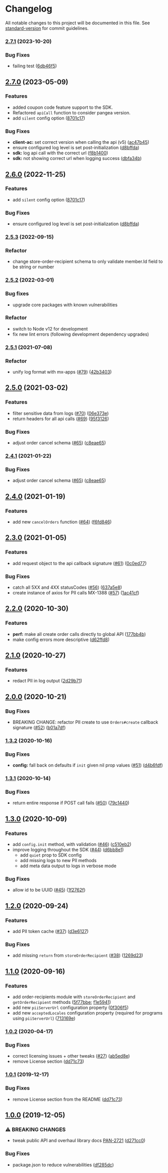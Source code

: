 # Changelog

All notable changes to this project will be documented in this file. See [standard-version](https://github.com/conventional-changelog/standard-version) for commit guidelines.

### [2.7.1](https://github.com/rewardops/rewardops-sdk-node/compare/v2.7.0...v2.7.1) (2023-10-20)

### Bug Fixes

- failing test ([6db46f5](https://github.com/rewardops/rewardops-sdk-node/commit/6db46f5378f82a98eb896377c78a60ae7d97b1b3))

## [2.7.0](https://github.com/rewardops/rewardops-sdk-node/compare/v2.5.3...v2.7.0) (2023-05-09)

### Features

- added coupon code feature support to the SDK.
- Refactored `apiCall` function to consider pangea version.
- add `silent` config option ([8701c17](https://github.com/rewardops/rewardops-sdk-node/commit/8701c17488f326ecfab8df758d71c810cc30f8be))

### Bug Fixes

- **client-ac:** set correct version when calling the api (v5) ([ac47b45](https://github.com/rewardops/rewardops-sdk-node/commit/ac47b45f67b3a4d56bd27c14fb715656c894076f))
- ensure configured log level is set post-initialization ([d8bffda](https://github.com/rewardops/rewardops-sdk-node/commit/d8bffda26d1a216d073bfd22370b44747041b1a3))
- **sdk:** log api call with the correct url ([f8b1400](https://github.com/rewardops/rewardops-sdk-node/commit/f8b140071675c2e68c836147c4c3c4b4304f857b))
- **sdk:** not showing correct url when logging success ([dbfa34b](https://github.com/rewardops/rewardops-sdk-node/commit/dbfa34ba3652e2d1e2765d4458501763102c537c))

## [2.6.0](https://github.com/rewardops/rewardops-sdk-node/compare/v2.5.3...v2.6.0) (2022-11-25)

### Features

- add `silent` config option ([8701c17](https://github.com/rewardops/rewardops-sdk-node/commit/8701c17488f326ecfab8df758d71c810cc30f8be))

### Bug Fixes

- ensure configured log level is set post-initialization ([d8bffda](https://github.com/rewardops/rewardops-sdk-node/commit/d8bffda26d1a216d073bfd22370b44747041b1a3))

### [2.5.3](https://github.com/rewardops/rewardops-sdk-node/compare/v2.5.1...v2.5.3) (2022-09-15)

### Refactor

- change store-order-recipient schema to only validate member.Id field to be string or number

### [2.5.2](https://github.com/rewardops/rewardops-sdk-node/compare/v2.5.1...v2.5.2) (2022-03-01)

### Bug fixes

- upgrade core packages with known vulnerabilities

### Refactor

- switch to Node v12 for development
- fix new lint errors (following development dependency upgrades)

### [2.5.1](https://github.com/rewardops/rewardops-sdk-node/compare/v2.5.0...v2.5.1) (2021-07-08)

### Refactor

- unify log format with mx-apps ([#79](https://github.com/rewardops/rewardops-sdk-node/issues/79)) ([42b3403](https://github.com/rewardops/rewardops-sdk-node/commit/179754b8360d0dcf1932d6ec0c6223454135c5c9))

## [2.5.0](https://github.com/rewardops/rewardops-sdk-node/compare/v2.4.0...v2.5.0) (2021-03-02)

### Features

- filter sensitive data from logs ([#70](https://github.com/rewardops/rewardops-sdk-node/issues/70)) ([06e373e](https://github.com/rewardops/rewardops-sdk-node/commit/06e373eda51b2fa53c669f485786917fff8e8f19))
- return headers for all api calls ([#69](https://github.com/rewardops/rewardops-sdk-node/issues/69)) ([95f3126](https://github.com/rewardops/rewardops-sdk-node/commit/95f3126e43e15ad5ee107510243d64e7d8b19c65))

### Bug Fixes

- adjust order cancel schema ([#65](https://github.com/rewardops/rewardops-sdk-node/issues/65)) ([c8eae65](https://github.com/rewardops/rewardops-sdk-node/commit/c8eae65739cf37467f1c59dddd741ebe9f76116a))

### [2.4.1](https://github.com/rewardops/rewardops-sdk-node/compare/v2.4.0...v2.4.1) (2021-01-22)

### Bug Fixes

- adjust order cancel schema ([#65](https://github.com/rewardops/rewardops-sdk-node/issues/65)) ([c8eae65](https://github.com/rewardops/rewardops-sdk-node/commit/c8eae65739cf37467f1c59dddd741ebe9f76116a))

## [2.4.0](https://github.com/rewardops/rewardops-sdk-node/compare/v2.3.0...v2.4.0) (2021-01-19)

### Features

- add new `cancelOrders` function ([#64](https://github.com/rewardops/rewardops-sdk-node/issues/64)) ([f6fd846](https://github.com/rewardops/rewardops-sdk-node/commit/f6fd8465f8ead2b8969cd6cf58630a1c74e50e78))

## [2.3.0](https://github.com/rewardops/rewardops-sdk-node/compare/v2.2.0...v2.3.0) (2021-01-05)

### Features

- add request object to the api callback signature ([#61](https://github.com/rewardops/rewardops-sdk-node/issues/61)) ([0c0ed77](https://github.com/rewardops/rewardops-sdk-node/commit/0c0ed77ffb6539a54cad1ac022b82e548ef45c94))

### Bug Fixes

- catch all 5XX and 4XX statusCodes ([#56](https://github.com/rewardops/rewardops-sdk-node/issues/56)) ([637a5e8](https://github.com/rewardops/rewardops-sdk-node/commit/637a5e841368e4b721e77567414cbd54eff9a732))
- create instance of axios for PII calls MX-1388 ([#57](https://github.com/rewardops/rewardops-sdk-node/issues/57)) ([1ac41cf](https://github.com/rewardops/rewardops-sdk-node/commit/1ac41cf48bdbca1673df2051360a5d3e107d3476))

## [2.2.0](https://github.com/rewardops/rewardops-sdk-node/compare/v2.1.0...v2.2.0) (2020-10-30)

### Features

- **perf:** make all create order calls directly to global API ([177bb4b](https://github.com/rewardops/rewardops-sdk-node/commit/177bb4b60039b824b2d9c1e9a6299d1d8164a309))
- make config errors more descriptive ([d62ffd8](https://github.com/rewardops/rewardops-sdk-node/commit/d62ffd8f23841d17c463908e61cda07ccf9fe67e))

## [2.1.0](https://github.com/rewardops/rewardops-sdk-node/compare/v2.0.0...v2.1.0) (2020-10-27)

### Features

- redact PII in log output ([2d29b71](https://github.com/rewardops/rewardops-sdk-node/commit/2d29b71326e7b2e95a9a20a12f411a9102bd4e6e))

## [2.0.0](https://github.com/rewardops/rewardops-sdk-node/compare/v1.3.2...v2.0.0) (2020-10-21)

### Bug Fixes

- BREAKING CHANGE: refactor PII create to use `Orders#create` callback signature ([#52](https://github.com/rewardops/rewardops-sdk-node/issues/52)) ([b01a7df](https://github.com/rewardops/rewardops-sdk-node/commit/b01a7dfba7ac50d9a177b242b4518cc670adb582))

### [1.3.2](https://github.com/rewardops/rewardops-sdk-node/compare/v1.3.1...v1.3.2) (2020-10-16)

### Bug Fixes

- **config:** fall back on defaults if `init` given nil prop values ([#51](https://github.com/rewardops/rewardops-sdk-node/issues/51)) ([d4b6fdf](https://github.com/rewardops/rewardops-sdk-node/commit/d4b6fdfca045dd3be9f5008966aba9440b5eabb2))

### [1.3.1](https://github.com/rewardops/rewardops-sdk-node/compare/v1.3.0...v1.3.1) (2020-10-14)

### Bug Fixes

- return entire response if POST call fails ([#50](https://github.com/rewardops/rewardops-sdk-node/issues/50)) ([79c1440](https://github.com/rewardops/rewardops-sdk-node/commit/79c1440dbb05e4eba10d0e97b59424b5ee56a44e))

## [1.3.0](https://github.com/rewardops/rewardops-sdk-node/compare/v1.2.0...v1.3.0) (2020-10-09)

### Features

- add `config.init` method, with validation ([#46](https://github.com/rewardops/rewardops-sdk-node/issues/46)) ([c510eb2](https://github.com/rewardops/rewardops-sdk-node/commit/c510eb202b16fe38dda398cc6d8948f197c73408))
- improve logging throughout the SDK ([#44](https://github.com/rewardops/rewardops-sdk-node/issues/44)) ([d6bb8e1](https://github.com/rewardops/rewardops-sdk-node/commit/d6bb8e16b611c52e40bce3f9078e5bbb55d3eb2b))
  - add `quiet` prop to SDK config
  - add missing logs to new PII methods
  - add meta data output to logs in verbose mode

### Bug Fixes

- allow id to be UUID ([#45](https://github.com/rewardops/rewardops-sdk-node/issues/45)) ([1f2762f](https://github.com/rewardops/rewardops-sdk-node/commit/1f2762f3d81474e9adcc935e61f473745c115d23))

## [1.2.0](https://github.com/rewardops/rewardops-sdk-node/compare/v1.0.2...v1.2.0) (2020-09-24)

### Features

- add PII token cache ([#37](https://github.com/rewardops/rewardops-sdk-node/issues/37)) ([d3e6127](https://github.com/rewardops/rewardops-sdk-node/commit/d3e6127e9eec4940300066d32b24a37004b2e48d))

### Bug Fixes

- add missing `return` from `storeOrderRecipient` ([#38](https://github.com/rewardops/rewardops-sdk-node/issues/38)) ([1269d23](https://github.com/rewardops/rewardops-sdk-node/commit/1269d236e21cd414f1103011490ffbb5c9f0f9c5))

## [1.1.0](https://github.com/rewardops/rewardops-sdk-node/compare/v1.0.3...v1.1.0) (2020-09-16)

### Features

- add order-recipients module with `storeOrderRecipient` and `getOrderRecipient` methods ([5f77bbe](https://github.com/rewardops/rewardops-sdk-node/pull/34/commits/5f77bbe028bef9d97948a7ce208f6e9849081574); [f1e5941](https://github.com/rewardops/rewardops-sdk-node/pull/34/commits/f1e59416acaf6f52bab40f1a4cc3122be8b22ed9))
- add new `piiServerUrl` configuration property ([0f306f5](https://github.com/rewardops/rewardops-sdk-node/pull/34/commits/0f306f5f01a2047a4b0a8493be97ed8208a66d6f))
- add new `acceptedLocales` configuration property (required for programs using `piiServerUrl`) ([713169e](https://github.com/rewardops/rewardops-sdk-node/pull/34/commits/713169e8626ceb226391fc2f5283581bd6d73781))

### [1.0.2](https://github.com/rewardops/rewardops-sdk-node/compare/v1.0.0...v1.0.2) (2020-04-17)

### Bug Fixes

- correct licensing issues + other tweaks ([#27](https://github.com/rewardops/rewardops-sdk-node/issues/27)) ([ab5ed8e](https://github.com/rewardops/rewardops-sdk-node/commit/ab5ed8e95c305a29a21f935bec9373f41e68c3c4))
- remove License section ([dd71c73](https://github.com/rewardops/rewardops-sdk-node/commit/dd71c73a9816d29dae9a198f232136fa877601c7))

### [1.0.1](https://github.com/rewardops/rewardops-sdk-node/compare/v1.0.0...v1.0.1) (2019-12-17)

### Bug Fixes

- remove License section from the README ([dd71c73](https://github.com/rewardops/rewardops-sdk-node/commit/dd71c73a9816d29dae9a198f232136fa877601c7))

## [1.0.0](https://github.com/rewardops/rewardops-sdk-node/compare/v0.8.1...v1.0.0) (2019-12-05)

### ⚠ BREAKING CHANGES

- tweak public API and overhaul library docs [PAN-2721](<[#17](https://github.com/rewardops/rewardops-sdk-node/issues/17)>) ([d271cc0](https://github.com/rewardops/rewardops-sdk-node/commit/d271cc0743b83da4fde7619f0f444b87cdaa1da5))

### Bug Fixes

- package.json to reduce vulnerabilities ([df285dc](https://github.com/rewardops/rewardops-sdk-node/commit/df285dc9bd5e888d42ecc19cbeb2338986fa781d))
